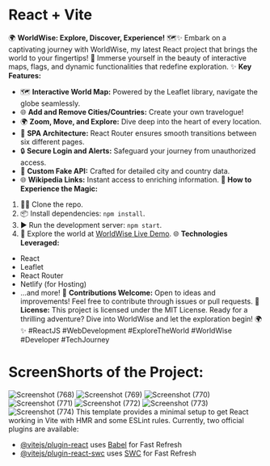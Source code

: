 # React + Vite
🌍 **WorldWise: Explore, Discover, Experience!** 🗺️✨
Embark on a captivating journey with WorldWise, my latest React project that brings the world to your fingertips! 🚀 Immerse yourself in the beauty of interactive maps, flags, and dynamic functionalities that redefine exploration.
✨ **Key Features:**
- 🗺️ **Interactive World Map:** Powered by the Leaflet library, navigate the globe seamlessly.
- 🌐 **Add and Remove Cities/Countries:** Create your own travelogue!
- 🌍 **Zoom, Move, and Explore:** Dive deep into the heart of every location.
- 🚀 **SPA Architecture:** React Router ensures smooth transitions between six different pages.
- 🔒 **Secure Login and Alerts:** Safeguard your journey from unauthorized access.
- 📍 **Custom Fake API:** Crafted for detailed city and country data.
- 🌐 **Wikipedia Links:** Instant access to enriching information.
🚀 **How to Experience the Magic:**
1. 🧑‍💻 Clone the repo.
2. 📦 Install dependencies: `npm install`.
3. ▶️ Run the development server: `npm start`.
4. 🚀 Explore the world at [WorldWise Live Demo](https://meeladworldwise.netlify.app/).
🌐 **Technologies Leveraged:**
- React
- Leaflet
- React Router
- Netlify (for Hosting)
- ...and more!
🤝 **Contributions Welcome:** Open to ideas and improvements! Feel free to contribute through issues or pull requests.
📄 **License:** This project is licensed under the MIT License.
Ready for a thrilling adventure? Dive into WorldWise and let the exploration begin! 🌍✨
#ReactJS #WebDevelopment #ExploreTheWorld #WorldWise #Developer #TechJourney
# ScreenShorts of the Project:
![Screenshot (768)](https://github.com/M6526/WorldWise/assets/85380599/9436fefe-ce85-436e-8ce6-47baacfdf47a)
![Screenshot (769)](https://github.com/M6526/WorldWise/assets/85380599/ee3022fa-617d-4793-aed3-3f274cc3ba60)
![Screenshot (770)](https://github.com/M6526/WorldWise/assets/85380599/d840cb10-a948-456f-a167-323905404604)
![Screenshot (771)](https://github.com/M6526/WorldWise/assets/85380599/fe968e18-9c3f-41a6-aac8-7ea34f73a74d)
![Screenshot (772)](https://github.com/M6526/WorldWise/assets/85380599/8c2c9d5d-ceee-4aa8-a679-023a161cdbb0)
![Screenshot (773)](https://github.com/M6526/WorldWise/assets/85380599/147e4682-738b-4c29-9b33-dd87025f8a52)
![Screenshot (774)](https://github.com/M6526/WorldWise/assets/85380599/cffe543d-12f3-4b44-97b8-761bef4bd144)
This template provides a minimal setup to get React working in
 Vite with HMR and some ESLint rules.
Currently, two official plugins are available:
- [@vitejs/plugin-react](https://github.com/vitejs/vite-plugin-react/blob/main/packages/plugin-react/README.md) uses [Babel](https://babeljs.io/) for Fast Refresh
- [@vitejs/plugin-react-swc](https://github.com/vitejs/vite-plugin-react-swc) uses [SWC](https://swc.rs/) for Fast Refresh
  
